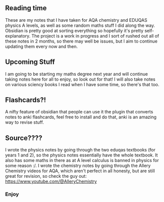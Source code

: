 ## Reading time
These are my notes that I have taken for AQA chemistry and EDUQAS physics A levels, as well as some random maths stuff I did along the way. Obsidian is pretty good at sorting everything so hopefully it's pretty self-explanatory. The project is a work in progress and I sort of rushed out all of these notes in 2 months, so there may well be issues, but I aim to continue updating them every now and then.
## Upcoming Stuff
I am going to be starting my maths degree next year and will continue taking notes here for all to enjoy, so look out for that! I will also take notes on various sciency books I read when I have some time, so there's that too.
## Flashcards?!
A nifty feature of obsidian that people can use it the plugin that converts notes to anki flashcards, feel free to install and do that, anki is an amazing way to revise stuff.
## Source????
I wrote the physics notes by going through the two eduqas textbooks (for years 1 and 2), so the physics notes essentially have the whole textbook. It also has some maths in there as at A level calculus is banned in physics for some reason :/. 
I wrote the chemistry notes by going through the Allery Chemistry videos for AQA, which aren't perfect in all honesty, but are still great for revision, so check the guy out: https://www.youtube.com/@AlleryChemistry
### Enjoy
